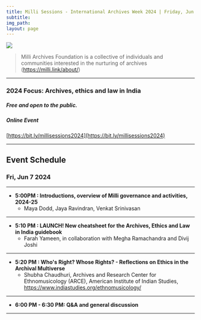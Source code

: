 ```yaml
---
title: Milli Sessions - International Archives Week 2024 | Friday, Jun 7, 2024
subtitle: 
img_path: 
layout: page
---
```



![](../images/milli-2024-lineup.webp)


> Milli Archives Foundation is a collective of individuals and communities interested in the nurturing of archives (https://milli.link/about/)

---
### 2024 Focus: Archives, ethics and law in India

##### Free and open to the public.

##### Online Event
[https://bit.ly/millisessions2024](https://bit.ly/millisessions2024)

---

## Event Schedule
### Fri, Jun 7 2024

---

* **5:00PM : Introductions, overview of Milli governance and activities, 2024-25**
  * Maya Dodd, Jaya Ravindran, Venkat Srinivasan

---

* **5:10 PM : LAUNCH! New cheatsheet for the Archives, Ethics and Law in India guidebook**
    * Farah Yameen, in collaboration with Megha Ramachandra and Divij Joshi

---

* **5:20 PM : Who's Right? Whose Rights? - Reflections on Ethics in the Archival Multiverse**
    * Shubha Chaudhuri, Archives and Research Center for Ethnomusicology (ARCE), American Institute of Indian Studies, https://www.indiastudies.org/ethnomusicology/

---

* **6:00 PM - 6:30 PM: Q&A and general discussion**
    

---



